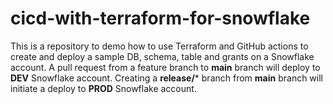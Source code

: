 # cicd-with-terraform-for-snowflake
This is a repository to demo how to use Terraform and GitHub actions to create and deploy a sample DB, schema, table and grants on a Snowflake account.
A pull request from a feature branch to **main** branch will deploy to **DEV** Snowflake account.
Creating a **release/*** branch from **main** branch will initiate a deploy to **PROD** Snowflake account.
